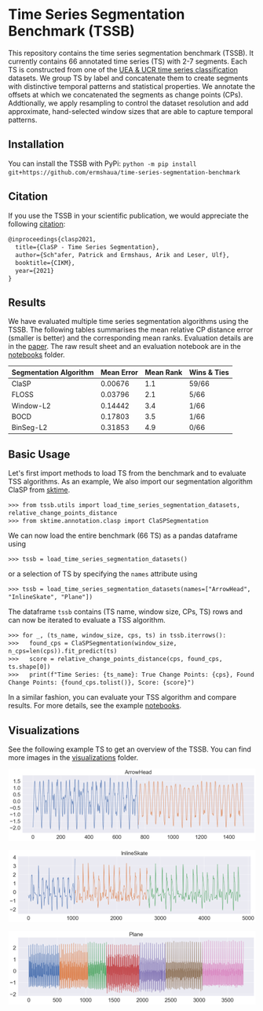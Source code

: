 # Time Series Segmentation Benchmark (TSSB)
This repository contains the time series segmentation benchmark (TSSB). It currently contains 66 annotated time series (TS) with 2-7 segments. Each TS is constructed from one of the <a target="_blank" href="http://timeseriesclassification.com/">UEA & UCR time series classification</a> datasets. We group TS by label and concatenate them to create segments with distinctive temporal patterns and statistical properties. We annotate the offsets at which we concatenated the segments as change points (CPs). Addtionally, we apply resampling to control the dataset resolution and add approximate, hand-selected window sizes that are able to capture temporal patterns.   

## Installation
You can install the TSSB with PyPi:
`python -m pip install git+https://github.com/ermshaua/time-series-segmentation-benchmark` 

## Citation
If you use the TSSB in your scientific publication, we would appreciate the following <a target="_blank" href="https://dl.acm.org/doi/abs/10.1145/3459637.3482240">citation</a>:

```
@inproceedings{clasp2021,
  title={ClaSP - Time Series Segmentation},
  author={Sch"afer, Patrick and Ermshaus, Arik and Leser, Ulf},
  booktitle={CIKM},
  year={2021}
}
```

## Results

We have evaluated multiple time series segmentation algorithms using the TSSB. The following tables summarises the mean relative CP distance error (smaller is better) and the corresponding mean ranks. Evaluation details are in the <a target="_blank" href="https://dl.acm.org/doi/abs/10.1145/3459637.3482240">paper</a>. The raw result sheet and an evaluation notebook are in the <a target="_blank" href="https://github.com/ermshaua/time-series-segmentation-benchmark/tree/main/tssb/notebooks">notebooks</a> folder.

| Segmentation Algorithm | Mean Error | Mean Rank | Wins & Ties |
| ---------------------- | ---------- | --------- | ---------
| ClaSP                  | 0.00676    | 1.1       | 59/66       |
| FLOSS                  | 0.03796    | 2.1       | 5/66        |
| Window-L2              | 0.14442    | 3.4       | 1/66        |
| BOCD                   | 0.17803    | 3.5       | 1/66        |
| BinSeg-L2              | 0.31853    | 4.9       | 0/66        |

## Basic Usage
Let's first import methods to load TS from the benchmark and to evaluate TSS algorithms. As an example, We also import our segmentation algorithm ClaSP from <a target="_blank" href="https://github.com/alan-turing-institute/sktime/">sktime</a>. 

```python3
>>> from tssb.utils import load_time_series_segmentation_datasets, relative_change_points_distance
>>> from sktime.annotation.clasp import ClaSPSegmentation
```

We can now load the entire benchmark (66 TS) as a pandas dataframe using 

```python3
>>> tssb = load_time_series_segmentation_datasets()
```

or a selection of TS by specifying the `names` attribute using

```python3
>>> tssb = load_time_series_segmentation_datasets(names=["ArrowHead", "InlineSkate", "Plane"])
```

The dataframe `tssb` contains (TS name, window size, CPs, TS) rows and can now be iterated to evaluate a TSS algorithm.

```python3
>>> for _, (ts_name, window_size, cps, ts) in tssb.iterrows():
>>>   found_cps = ClaSPSegmentation(window_size, n_cps=len(cps)).fit_predict(ts)
>>>   score = relative_change_points_distance(cps, found_cps, ts.shape[0])
>>>   print(f"Time Series: {ts_name}: True Change Points: {cps}, Found Change Points: {found_cps.tolist()}, Score: {score}")
```

In a similar fashion, you can evaluate your TSS algorithm and compare results. For more details, see the example <a href="https://github.com/ermshaua/time-series-segmentation-benchmark/tree/main/tssb/notebooks">notebooks</a>.

## Visualizations

See the following example TS to get an overview of the TSSB. You can find more images in the <a href="https://github.com/ermshaua/time-series-segmentation-benchmark/tree/main/tssb/visualizations">visualizations</a> folder.

![image](tssb/visualizations/ArrowHead.png)

![image](tssb/visualizations/InlineSkate.png)

![image](tssb/visualizations/Plane.png)
